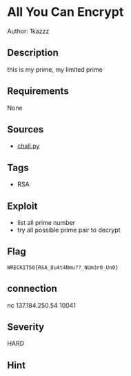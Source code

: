 # All You Can Encrypt

Author: 1kazzz

## Description

this is my prime, my limited prime

## Requirements

None

## Sources
- [chall.py](./dist/chall.py)

## Tags
- RSA

## Exploit

- list all prime number
- try all possible prime pair to decrypt

## Flag

```
WRECKIT50{RSA_8u4t4Nmu??_NUm3r0_Un0}
```
## connection
nc 137.184.250.54 10041

## Severity
HARD

## Hint
